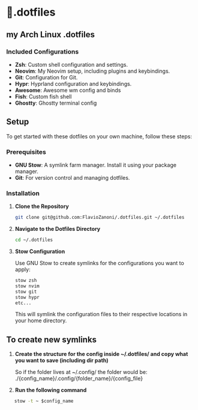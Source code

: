 # 🐧.dotfiles 

## my Arch Linux .dotfiles

### Included Configurations

- **Zsh**: Custom shell configuration and settings.
- **Neovim**: My Neovim setup, including plugins and keybindings.
- **Git**: Configuration for Git.
- **Hypr**: Hyprland configuration and keybindings.
- **Awesome**: Awesome wm config and binds
- **Fish**: Custom fish shell
- **Ghostty**: Ghostty terminal config

## Setup

To get started with these dotfiles on your own machine, follow these steps:

### Prerequisites

- **GNU Stow**: A symlink farm manager. Install it using your package manager.
- **Git**: For version control and managing dotfiles.

### Installation

1. **Clone the Repository**

   ```bash
   git clone git@github.com:FlavioZanoni/.dotfiles.git ~/.dotfiles
   ```

2. **Navigate to the Dotfiles Directory**

   ```bash
   cd ~/.dotfiles
   ```

3. **Stow Configuration**

   Use GNU Stow to create symlinks for the configurations you want to apply:

   ```bash
   stow zsh
   stow nvim
   stow git
   stow hypr
   etc...
   ```

   This will symlink the configuration files to their respective locations in your home directory.


## To create new symlinks

1. **Create the structure for the config inside ~/.dotfiles/ and copy what you want to save (including dir path)**

   So if the folder lives at ~/.config/ the folder would be: ./{config_name}/.config/{folder_name}/{config_file}

2. **Run the following command**

```cmd
   stow -t ~ $config_name
```
